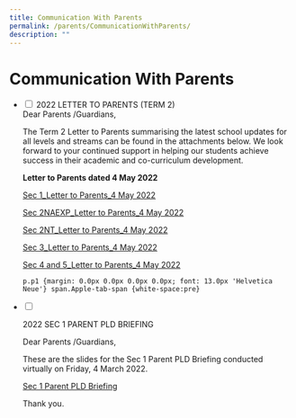```yaml
---
title: Communication With Parents
permalink: /parents/CommunicationWithParents/
description: ""
---
```

<h1>Communication With Parents</h1>

<ul class="jekyllcodex\_accordion">

<li>

<input type="checkbox" id="accordion1">
<label for="accordion1">2022 LETTER TO PARENTS (TERM 2)</label>

<div>
Dear Parents /Guardians,

  

The Term 2 Letter to Parents summarising the latest school updates for all levels and streams can be found in the attachments below. We look forward to your continued support in helping our students achieve success in their academic and co-curriculum development.

  

**Letter to Parents dated 4 May 2022**  

[Sec 1\_Letter to Parents\_4 May 2022](https://prcss.moe.edu.sg/qql/slot/u200/pdf/communication_with_parents/Letter_to_Parents_4May2022/Sec%201%20level%20letter_4%20May%202022.pdf)

[Sec 2NAEXP\_Letter to Parents\_4 May 2022](https://prcss-moe-edu-sg-admin.cwp.sg/qql/slot/u200/pdf/communication_with_parents/Letter_to_Parents_4May2022/Sec%202NAEXP%20level%20letter_4%20May%202022.pdf)  

[Sec 2NT\_Letter to Parents\_4 May 2022](https://prcss.moe.edu.sg/qql/slot/u200/pdf/communication_with_parents/Letter_to_Parents_4May2022/Sec%202NT%20level%20letter_4%20May%202022.pdf)  

[Sec 3\_Letter to Parents\_4 May 2022](https://prcss.moe.edu.sg/qql/slot/u200/pdf/communication_with_parents/Letter_to_Parents_4May2022/Sec%203%20level%20letter_4%20May%202022.pdf)  

[](https://prcss-moe-edu-sg-admin.cwp.sg/parents/goog_1814071684)

[Sec 4 and 5\_Letter to Parents\_4 May 2022](https://prcss.moe.edu.sg/qql/slot/u200/pdf/communication_with_parents/Letter_to_Parents_4May2022/Sec%204%20and%205%20level%20letter1%204%20May%202022.pdf)
	</div>
	

    p.p1 {margin: 0.0px 0.0px 0.0px 0.0px; font: 13.0px 'Helvetica Neue'} span.Apple-tab-span {white-space:pre}

<li>

<input type="checkbox" id="accordion2">

<label for="accordion2">2022 SEC 1 PARENT PLD BRIEFING</label>

<div>
Dear Parents /Guardians,

These are the slides for the Sec 1 Parent PLD Briefing conducted virtually on Friday, 4 March 2022.  

[Sec 1 Parent PLD Briefing](https://prcss.moe.edu.sg/qql/slot/u200/pdf/communication_with_parents/2022_Sec1_Parent_PLD_Briefing/NDLP%20Sec%201%20Parent%20PLD%20Briefing%20Slides.pdf)

Thank you.
	</div>